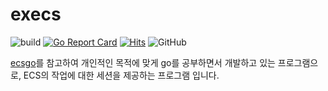 # execs

![build](https://github.com/daeho-ro/execs/actions/workflows/go.yml/badge.svg)
[![Go Report Card](https://goreportcard.com/badge/github.com/daeho-ro/execs)](https://goreportcard.com/report/github.com/daeho-ro/execs)
[![Hits](https://hits.seeyoufarm.com/api/count/incr/badge.svg?url=https%3A%2F%2Fgithub.com%2Fdaeho-ro%2Fexecs&count_bg=%2379C83D&title_bg=%23555555&icon=&icon_color=%23E7E7E7&title=hits&edge_flat=false)](https://hits.seeyoufarm.com)
![GitHub](https://img.shields.io/github/license/daeho-ro/execs)


[ecsgo](https://github.com/tedsmitt/ecsgo)를 참고하여 개인적인 목적에 맞게 go를 공부하면서 개발하고 있는 프로그램으로, ECS의 작업에 대한 세션을 제공하는 프로그램 입니다.
